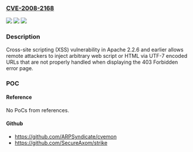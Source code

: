 ### [CVE-2008-2168](https://cve.mitre.org/cgi-bin/cvename.cgi?name=CVE-2008-2168)
![](https://img.shields.io/static/v1?label=Product&message=n%2Fa&color=blue)
![](https://img.shields.io/static/v1?label=Version&message=n%2Fa&color=blue)
![](https://img.shields.io/static/v1?label=Vulnerability&message=n%2Fa&color=brighgreen)

### Description

Cross-site scripting (XSS) vulnerability in Apache 2.2.6 and earlier allows remote attackers to inject arbitrary web script or HTML via UTF-7 encoded URLs that are not properly handled when displaying the 403 Forbidden error page.

### POC

#### Reference
No PoCs from references.

#### Github
- https://github.com/ARPSyndicate/cvemon
- https://github.com/SecureAxom/strike

